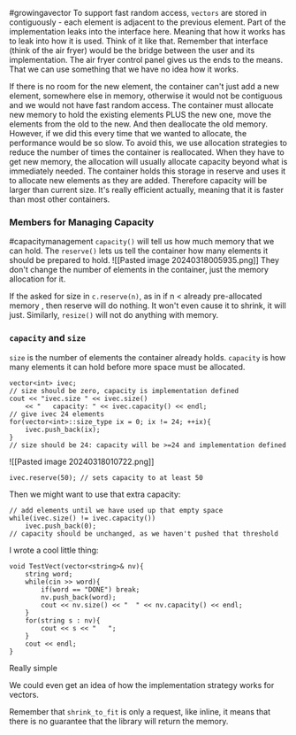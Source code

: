 #growingavector
To support fast random access, `vectors` are stored in contiguously - each element is adjacent to the previous element. 
Part of the implementation leaks into the interface here. Meaning that how it works has to leak into how it is used. Think of it like that. 
Remember that interface (think of the air fryer) would be the bridge between the user and its implementation. The air fryer control panel gives us the ends to the means. That we can use something that we have no idea how it works. 


If there is no room for the new element, the container can't just add a new element, somewhere else in memory, otherwise it would not be contiguous and we would not have fast random access. 
The container must allocate new memory to hold the existing elements PLUS the new one, move the elements from the old to the new. 
And then deallocate the old memory. 
However, if we did this every time that we wanted to allocate, the performance would be so slow. 
To avoid this, we use allocation strategies to reduce the number of times the container is reallocated. 
When they have to get new memory, the allocation will usually allocate capacity beyond what is immediately needed. 
The container holds this storage in reserve and uses it to allocate new elements as they are added. 
Therefore capacity will be larger than current size. 
It's really efficient actually, meaning that it is faster than most other containers. 

### Members for Managing Capacity
#capacitymanagement
`capacity()` will tell us how much memory that we can hold. 
The `reserve()` lets us tell the container how many elements it should be prepared to hold. 
![[Pasted image 20240318005935.png]]
They don't change the number of elements in the container, just the memory allocation for it. 

If the asked for size in `c.reserve(n)`, as in if n < already pre-allocated memory , then reserve will do nothing. It won't even cause it to shrink, it will just. 
Similarly, `resize()` will not do anything with memory. 

### `capacity` and `size`
`size` is the number of elements the container already holds. 
`capacity` is how many elements it can hold before more space must be allocated. 

```
vector<int> ivec;
// size should be zero, capacity is implementation defined
cout << "ivec.size " << ivec.size()
	<< "   capacity: " << ivec.capacity() << endl;
// give ivec 24 elements
for(vector<int>::size_type ix = 0; ix != 24; ++ix){ 
	ivec.push_back(ix);
}
// size should be 24: capacity will be >=24 and implementation defined
```

![[Pasted image 20240318010722.png]]
```
ivec.reserve(50); // sets capacity to at least 50
```
Then we might want to use that extra capacity: 
```
// add elements until we have used up that empty space
while(ivec.size() != ivec.capacity())
	ivec.push_back(0);
// capacity should be unchanged, as we haven't pushed that threshold
```

I wrote a cool little thing: 
```
void TestVect(vector<string>& nv){ 
	string word;
	while(cin >> word){ 
		if(word == "DONE") break;
		nv.push_back(word);
		cout << nv.size() << "  " << nv.capacity() << endl;
	}
	for(string s : nv){ 
		cout << s << "   ";
	}
	cout << endl;
}
```
Really simple

We could even get an idea of how the implementation strategy works for vectors. 

Remember that `shrink_to_fit` is only a request, like inline, it means that there is no guarantee that the library will return the memory.
